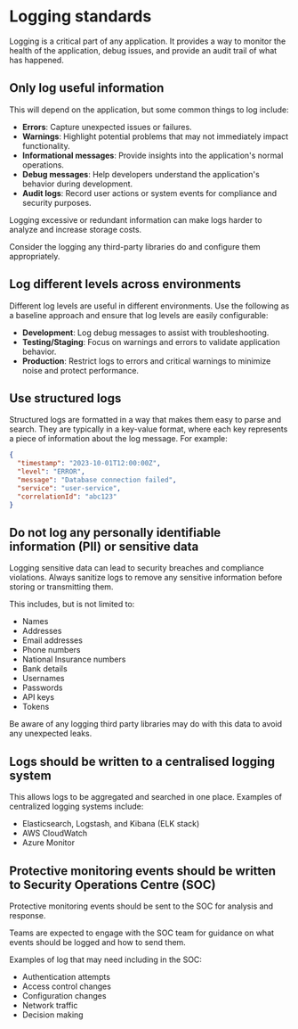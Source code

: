 # Logging standards

Logging is a critical part of any application. It provides a way to monitor the health of the application, debug issues, and provide an audit trail of what has happened.

## Only log useful information

This will depend on the application, but some common things to log include:
- **Errors**: Capture unexpected issues or failures.
- **Warnings**: Highlight potential problems that may not immediately impact functionality.
- **Informational messages**: Provide insights into the application's normal operations.
- **Debug messages**: Help developers understand the application's behavior during development.
- **Audit logs**: Record user actions or system events for compliance and security purposes.

Logging excessive or redundant information can make logs harder to analyze and increase storage costs.

Consider the logging any third-party libraries do and configure them appropriately.

## Log different levels across environments

Different log levels are useful in different environments. Use the following as a baseline approach and ensure that log levels are easily configurable:

- **Development**: Log debug messages to assist with troubleshooting.
- **Testing/Staging**: Focus on warnings and errors to validate application behavior.
- **Production**: Restrict logs to errors and critical warnings to minimize noise and protect performance.


## Use structured logs

Structured logs are formatted in a way that makes them easy to parse and search. They are typically in a key-value format, where each key represents a piece of information about the log message. For example:

```json
{
  "timestamp": "2023-10-01T12:00:00Z",
  "level": "ERROR",
  "message": "Database connection failed",
  "service": "user-service",
  "correlationId": "abc123"
}
```

## Do not log any personally identifiable information (PII) or sensitive data

Logging sensitive data can lead to security breaches and compliance violations. Always sanitize logs to remove any sensitive information before storing or transmitting them.

This includes, but is not limited to:
- Names
- Addresses
- Email addresses
- Phone numbers
- National Insurance numbers
- Bank details
- Usernames
- Passwords
- API keys
- Tokens

Be aware of any logging third party libraries may do with this data to avoid any unexpected leaks.

## Logs should be written to a centralised logging system

This allows logs to be aggregated and searched in one place. Examples of centralized logging systems include:

- Elasticsearch, Logstash, and Kibana (ELK stack)
- AWS CloudWatch
- Azure Monitor

## Protective monitoring events should be written to Security Operations Centre (SOC)

Protective monitoring events should be sent to the SOC for analysis and response. 

Teams are expected to engage with the SOC team for guidance on what events should be logged and how to send them.

Examples of log that may need including in the SOC:
- Authentication attempts
- Access control changes
- Configuration changes
- Network traffic
- Decision making
